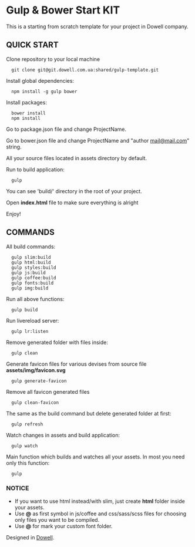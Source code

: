 # Gulp & Bower Start KIT

This is a starting from scratch template for your project in Dowell company.

## QUICK START

Clone repository to your local machine

      git clone git@git.dowell.com.ua:shared/gulp-template.git

Install global dependencies:

      npm install -g gulp bower

Install packages:

      bower install
      npm install


Go to package.json file and change ProjectName.

Go to bower.json file and change ProjectName and "author <mail@mail.com>" string.

All your source files located in assets directory by default.

Run to build application:

      gulp

You can see 'build/' directory in the root of your project.

Open **index.html** file to make sure everything is alright

Enjoy!


## COMMANDS

All build commands:

      gulp slim:build
      gulp html:build
      gulp styles:build
      gulp js:build
      gulp coffee:build
      gulp fonts:build
      gulp img:build

Run all above functions:

      gulp build

Run  livereload server:

      gulp lr:listen

Remove generated folder with files inside:

      gulp clean

Generate favicon files for various devises from source file **assets/img/favicon.svg**

      gulp generate-favicon

Remove all favicon generated files

      gulp clean-favicon

The same as the build command but delete generated folder at first:

      gulp refresh

Watch changes in assets and build application:

      gulp watch

Main function which builds and watches all your assets. In most you need only this function:

      gulp


### NOTICE

* If you want to use html instead/with slim, just create **html** folder inside your assets.
* Use **@** as first symbol in js/coffee and css/sass/scss files for choosing only files you want to be compiled.
* Use **@** for mark your custom font folder.


Designed in [Dowell](http://dowell.com.ua).
